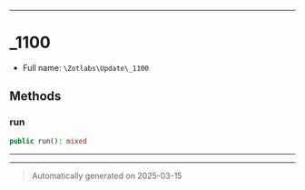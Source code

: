 ***

# _1100





* Full name: `\Zotlabs\Update\_1100`




## Methods


### run



```php
public run(): mixed
```












***


***
> Automatically generated on 2025-03-15
